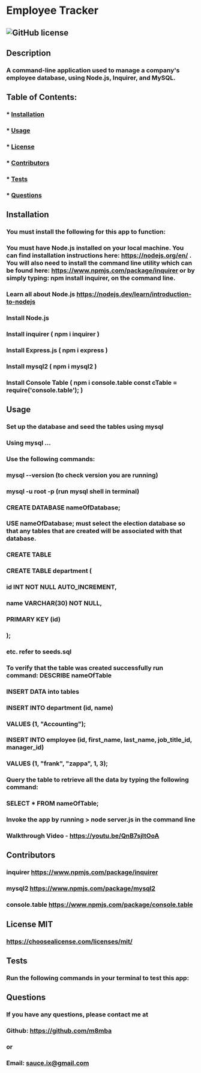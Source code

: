# Employee Tracker
  
  ## ![GitHub license](https://img.shields.io/github/license/Naereen/StrapDown.js.svg)  

  ## Description
  ### A command-line application used to manage a company's employee database, using Node.js, Inquirer, and MySQL. 

  ## Table of Contents:
  ###  * [Installation](#installation)
  ###  * [Usage](#usage)
  ###  * [License](#license)
  ###  * [Contributors](#contributors)
  ###  * [Tests](#tests)
  ###  * [Questions](#questions)

  ## Installation
  ### You must install the following for this app to function:

  ### You must have Node.js installed on your local machine. You can find installation instructions here: https://nodejs.org/en/ . You will also need to install the command line utility which can be found here: https://www.npmjs.com/package/inquirer or by simply typing: npm install inquirer, on the command line. 
  ### Learn all about Node.js https://nodejs.dev/learn/introduction-to-nodejs

  ### Install Node.js
  ### Install inquirer ( npm i inquirer )
  ### Install Express.js ( npm i express )
  ### Install mysql2 ( npm i mysql2 )   
  ### Install Console Table ( npm i console.table const cTable = require('console.table'); )

  ## Usage
  ### Set up the database and seed the tables using mysql
  ### Using mysql ...
  ### Use the following commands: 
  ### mysql --version (to check version you are running)
  ### mysql -u root -p (run mysql shell in terminal)
  ### CREATE DATABASE nameOfDatabase;
  ### USE nameOfDatabase;  must select the election database so that any tables that are created will be associated with that database.
  ### CREATE TABLE
  ### CREATE TABLE department (
  ### id INT NOT NULL AUTO_INCREMENT,
  ### name VARCHAR(30) NOT NULL,
  ### PRIMARY KEY (id)
  ### );
  ### etc. refer to seeds.sql
  ### To verify that the table was created successfully run command: DESCRIBE nameOfTable
  ### INSERT DATA into tables
  ### INSERT INTO department (id, name)
  ### VALUES (1, "Accounting");
  ### INSERT INTO employee (id, first_name, last_name, job_title_id, manager_id)
  ### VALUES (1, "frank", "zappa", 1, 3);
  ### Query the table to retrieve all the data by typing the following command:
  ### SELECT * FROM nameOfTable;
  ### Invoke the app by running > node server.js in the command line
  ### Walkthrough Video - https://youtu.be/QnB7sjItOoA

  ## Contributors
  ### inquirer https://www.npmjs.com/package/inquirer
  ### mysql2 https://www.npmjs.com/package/mysql2
  ### console.table https://www.npmjs.com/package/console.table

  ## License MIT  
  ### https://choosealicense.com/licenses/mit/

  ## Tests
  ### Run the following commands in your terminal to test this app:
  ### 

  ## Questions
  ### If you have any questions, please contact me at
  ### Github: https://github.com/m8mba
  ### or
  ### Email: sauce.ix@gmail.com